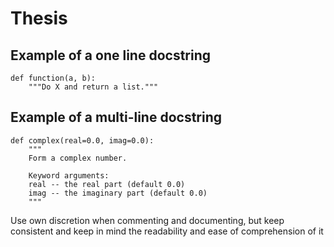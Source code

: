 # Thesis

## Example of a one line docstring
    def function(a, b):  
        """Do X and return a list."""

## Example of a multi-line docstring
    def complex(real=0.0, imag=0.0):  
        """  
        Form a complex number.

        Keyword arguments:
        real -- the real part (default 0.0)
        imag -- the imaginary part (default 0.0)
        """

Use own discretion when commenting and documenting, but keep consistent and keep in mind the readability and ease of comprehension of it